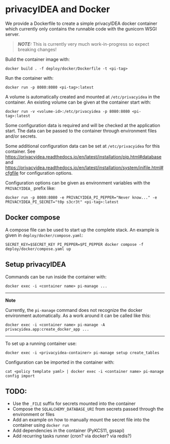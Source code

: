 privacyIDEA and Docker
======================

We provide a Dockerfile to create a simple privacyIDEA docker container which
currently only contains the runnable code with the gunicorn WSGI server.

> **_NOTE:_**  This is currently very much work-in-progress so expect breaking changes!

Build the container image with:
```
docker build . -f deploy/docker/Dockerfile -t <pi-tag>
```

Run the container with:
```
docker run -p 8080:8080 <pi-tag>:latest
```

A volume is automatically created and mounted at `/etc/privacyidea` in the
container. An existing volume can be given at the container start with:
```
docker run -v <volume-id>:/etc/privacyidea -p 8080:8080 <pi-tag>:latest
```
Some configuration data is required and will be checked at the application start.
The data can be passed to the container through environment files and/or secrets.

Some additional configuration data can be set at `/etc/privacyidea` for this
container. See  https://privacyidea.readthedocs.io/en/latest/installation/pip.html#database
and https://privacyidea.readthedocs.io/en/latest/installation/system/inifile.html#cfgfile
for configuration options.

Configuration options can be given as environment variables with the `PRIVACYIDEA_` prefix like:
```
docker run -p 8080:8080 -e PRIVACYIDEA_PI_PEPPER="Never know..." -e PRIVACYIDEA_PI_SECRET="t0p s3cr3t" <pi-tag>:latest
```

Docker compose
--------------

A compose file can be used to start up the complete stack. An example is given
in `deploy/docker/compose.yaml`:
```
SECRET_KEY=$SECRET_KEY PI_PEPPER=$PI_PEPPER docker compose -f deploy/docker/compose.yaml up
```

Setup privacyIDEA
-----------------

Commands can be run inside the container with:
```
docker exec -i <container name> pi-manage ...
```
---
**Note**

Currently, the `pi-manage` command does not recognize the docker environment
automatically. As a work around it can be called like this:
```
docker exec -i <container name> pi-manage -A privacyidea.app:create_docker_app ...
```

---

To set up a running container use:
```
docker exec -i <privacyidea-container> pi-manage setup create_tables
```

Configuration can be imported in the container with:
```
cat <policy template yaml> | docker exec -i <container name> pi-manage config import
```

TODO:
-----

* Use the `_FILE` suffix for secrets mounted into the container
* Compose the `SQLALCHEMY_DATABASE_URI` from secrets passed through the environment or files
* Add an example on how to manually mount the secret file into the container using `docker run`
* Add dependencies in the container (PyKCS11, gssapi)
* Add recurring tasks runner (cron? via docker? via redis?)
